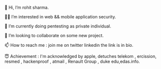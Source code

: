 👋 Hi, I’m rohit sharma.

👷‍♂️ I’m interested in web && mobile application security.

🌱 I’m currently doing pentesting as private individual.

💞️ I’m looking to collaborate on some new project.

📫 How to reach me : join me on twitter linkedin the link is in bio.

😇 Achievement : I'm acknowledged by apple, detuches telekom , ercission, resmed , hackenproof , atmail , Renault Group , duke edu,edas.info.



